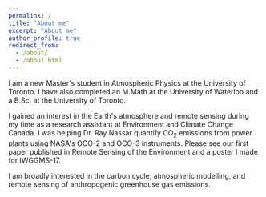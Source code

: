 ```yaml
---
permalink: /
title: "About me"
excerpt: "About me"
author_profile: true
redirect_from: 
  - /about/
  - /about.html
---
```


I am a new Master's student in Atmospheric Physics at the University of Toronto. I have also completed an M.Math at the University of Waterloo and a B.Sc. at the University of Toronto.

I gained an interest in the Earth's atmosphere and remote sensing during my time as a research assistant at Environment and Climate Change Canada. I was helping Dr. Ray Nassar quantify CO<sub>2</sub> emissions from power plants using NASA's OCO-2 and OCO-3 instruments. Please see our first paper published in Remote Sensing of the Environment and a poster I made for IWGGMS-17.

I am broadly interested in the carbon cycle, atmospheric modelling, and remote sensing of anthropogenic greenhouse gas emissions.
